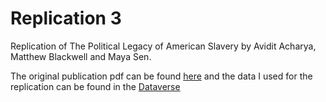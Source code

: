 # Replication 3
Replication of The Political Legacy of American Slavery by Avidit Acharya, Matthew Blackwell and Maya Sen.

The original publication pdf can be found [here](https://scholar.harvard.edu/files/msen/files/slavery.pdf) and
the data I used for the replication can be found in the [Dataverse](https://dataverse.harvard.edu/dataset.xhtml?persistentId=doi:10.7910/DVN/CAEEG7)
